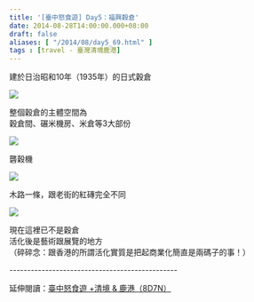 ```yaml
---
title: '[臺中怒食遊] Day5：福興穀倉'
date: 2014-08-28T14:00:00.000+08:00
draft: false
aliases: [ "/2014/08/day5_69.html" ]
tags : [travel - 臺灣清境鹿港]
---
```


建於日治昭和10年（1935年）的日式穀倉  

![](/images/taichung5j.jpg)

整個穀倉的主體空間為  
穀倉間、碾米機房、米倉等3大部份  

![](/images/taichung5j1.jpg)

礱穀機  

![](/images/taichung5j2.jpg)

木路一條，跟老街的紅磚完全不同  

![](/images/taichung5j3.jpg)

現在這裡已不是穀倉  
活化後是藝術跟展覽的地方  
（碎碎念：跟香港的所謂活化實質是把起商業化簡直是兩碼子的事！）  
  
\-----------------------------------------------  
  
延伸閱讀：[臺中怒食遊 +清境 & 鹿港（8D7N）](https://hidie.net/taichung8d7n/)
